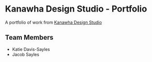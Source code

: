 # Kanawha Design Studio - Portfolio
A portfolio of work from [Kanawha Design Studio](https://kanawha.design)

## Team Members
 - Katie Davis-Sayles
 - Jacob Sayles
